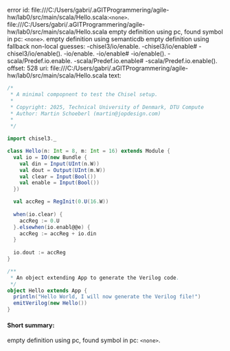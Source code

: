 error id: file:///C:/Users/gabri/.aGITProgrammering/agile-hw/lab0/src/main/scala/Hello.scala:`<none>`.
file:///C:/Users/gabri/.aGITProgrammering/agile-hw/lab0/src/main/scala/Hello.scala
empty definition using pc, found symbol in pc: `<none>`.
empty definition using semanticdb
empty definition using fallback
non-local guesses:
	 -chisel3/io/enable.
	 -chisel3/io/enable#
	 -chisel3/io/enable().
	 -io/enable.
	 -io/enable#
	 -io/enable().
	 -scala/Predef.io.enable.
	 -scala/Predef.io.enable#
	 -scala/Predef.io.enable().
offset: 528
uri: file:///C:/Users/gabri/.aGITProgrammering/agile-hw/lab0/src/main/scala/Hello.scala
text:
```scala
/*
 * A minimal compopnent to test the Chisel setup.
 *
 * Copyright: 2025, Technical University of Denmark, DTU Compute
 * Author: Martin Schoeberl (martin@jopdesign.com)
 * 
 */

import chisel3._

class Hello(n: Int = 8, m: Int = 16) extends Module {
  val io = IO(new Bundle {
    val din = Input(UInt(n.W))
    val dout = Output(UInt(m.W))
    val clear = Input(Bool())
    val enable = Input(Bool())
  })

  val accReg = RegInit(0.U(16.W))
  
  when(io.clear) {
    accReg := 0.U
  }.elsewhen(io.enabl@@e) {
    accReg := accReg + io.din
  }
  
  io.dout := accReg
}

/**
 * An object extending App to generate the Verilog code.
 */
object Hello extends App {
  println("Hello World, I will now generate the Verilog file!")
  emitVerilog(new Hello())
}

```


#### Short summary: 

empty definition using pc, found symbol in pc: `<none>`.